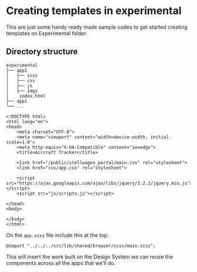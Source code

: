 # Creating templates in experimental

This are just some handy ready made sample codes to get started creating templates on Experimental folder.

## Directory structure

```
experimental
├── app1                   
│   ├── scss
│   ├── css
│   ├── js
│   ├── imgs
│    index.html
├── app1
└── ...
```

```
<!DOCTYPE html>
<html lang="en">
<head>
    <meta charset="UTF-8">
    <meta name="viewport" content="width=device-width, initial-scale=1.0">
    <meta http-equiv="X-UA-Compatible" content="ie=edge">
    <title>Aircraft Tracker</title>

    <link href="/public/stellwagen_portal/main.css" rel="stylesheet">
    <link href="css/app.css" rel="stylesheet">

    <script src="https://ajax.googleapis.com/ajax/libs/jquery/3.2.1/jquery.min.js"></script>
    <script src="js/scripts.js"></script>

</head>
<body>
    
</body>
</html>
```
On the `app.scss` file include this at the top:

```
@import "../../../src/lib/shared/browser/scss/main.scss";
```

This will insert the work built on the Design System we can reuse the components across all the apps that we'll do.

